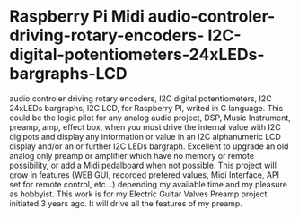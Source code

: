 # Raspberry Pi Midi audio-controler-driving-rotary-encoders- I2C-digital-potentiometers-24xLEDs-bargraphs-LCD
audio controler driving rotary encoders,  I2C digital potentiometers,  I2C 24xLEDs bargraphs,  I2C LCD, for Raspberry PI, writed in C language.
This could be the logic pilot for any analog audio project, DSP, Music Instrument, preamp, amp, effect box, when you must drive the internal value with I2C digipots and display any information or value in an I2C alphanumeric LCD display and/or an or further I2C LEDs bargraph. Excellent to upgrade an old analog only preamp or amplifier which have no memory or remote possibility, or add a Midi pedalboard when not possible.
This project will grow in features (WEB GUI, recorded prefered values, Midi Interface, API set for remote control, etc...) depending my available time and my pleasure as hobbyist.
This work is for my Electric Guitar Valves Preamp project initiated 3 years ago. It will drive all the features of my preamp.

